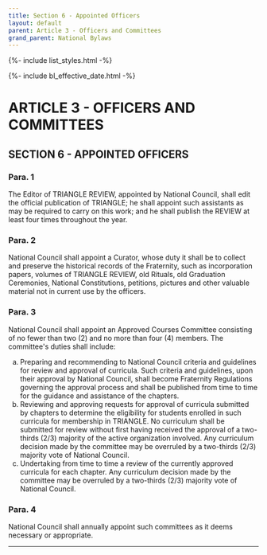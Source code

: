 ```yaml
---
title: Section 6 - Appointed Officers
layout: default
parent: Article 3 - Officers and Committees
grand_parent: National Bylaws
---
```


{%- include list_styles.html -%}

{%- include bl_effective_date.html -%}

# ARTICLE 3 - OFFICERS AND COMMITTEES

## SECTION 6 - APPOINTED OFFICERS

### Para. 1

The Editor of TRIANGLE REVIEW, appointed by National Council, shall edit 
the official publication of TRIANGLE; he shall appoint such assistants as 
may be required to carry on this work; and he shall publish the REVIEW at 
least four times throughout the year.

### Para. 2

National Council shall appoint a Curator, whose duty it shall be to 
collect and preserve the historical records of the Fraternity, such as 
incorporation papers, volumes of TRIANGLE REVIEW, old Rituals, old Graduation Ceremonies, National 
Constitutions, petitions, pictures and other valuable material not in 
current use by the officers.

### Para. 3

National Council shall appoint an Approved Courses Committee consisting of no fewer than two (2) and no more than four (4) members. The committee's duties shall include:

<ol type="a">
<li>Preparing and recommending to National Council criteria and guidelines for review and approval of curricula. Such criteria and guidelines, upon their approval by National Council, shall become Fraternity Regulations governing the approval process and shall be published from time to time for the guidance and assistance of the chapters.
</li>
<li>Reviewing and approving requests for approval of curricula submitted by chapters to determine the eligibility for students enrolled in such curricula for membership in TRIANGLE. No curriculum shall be submitted for review without first having received the approval of a two-thirds (2/3) majority of the active organization involved. Any curriculum decision made by the committee may be overruled by a two-thirds (2/3) majority vote of National Council.
</li>
<li>Undertaking from time to time a review of the currently approved curricula for each chapter. Any curriculum decision made by the committee may be overruled by a two-thirds (2/3) majority vote of National Council.</li>
</ol>

### Para. 4

National Council shall annually appoint such committees as it deems necessary or appropriate.

---
